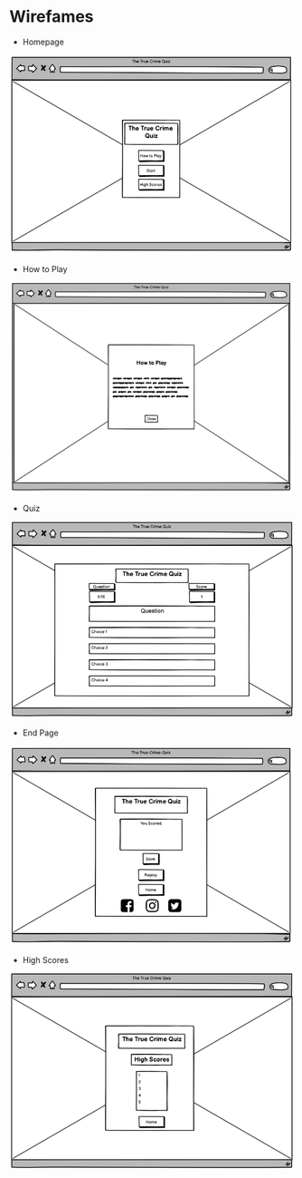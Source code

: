 # Wirefames  

- Homepage  

![Home](assets/screenshots/wireframes/wireframe-home.png)

- How to Play  

![how-to](assets/screenshots/wireframes/wireframe-how-to.png)

- Quiz  

![Quiz](assets/screenshots/wireframes/wireframe-quiz.png) 

- End Page  

![End-page](assets/screenshots/wireframes/wireframe-end.png)

- High Scores  

![High-scores](assets/screenshots/wireframes/wireframe-high-scores.png)

